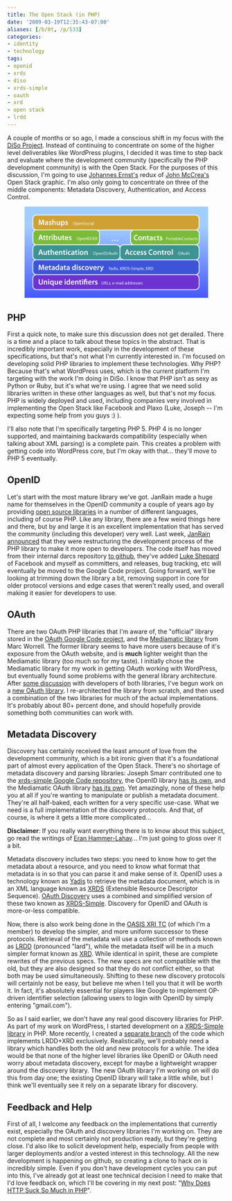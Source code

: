```yaml
---
title: The Open Stack (in PHP)
date: '2009-03-19T12:35:43-07:00'
aliases: [/b/8t, /p/533]
categories:
- identity
- technology
tags:
- openid
- xrds
- diso
- xrds-simple
- oauth
- xrd
- open stack
- lrdd
---
```

A couple of months or so ago, I made a conscious shift in my focus with the [DiSo Project][].  Instead of continuing to
concentrate on some of the higher level deliverables like WordPress plugins, I decided it was time to step back and
evaluate where the development community (specifically the PHP development community) is with the Open Stack.  For the
purposes of this discussion, I'm going to use [Johannes Ernst's][] redux of [John McCrea's][] Open Stack graphic.  I'm
also only going to concentrate on three of the middle components: Metadata Discovery, Authentication, and Access
Control.

<figure class="aligncenter">
  <img src="open-stack.png" alt="The Open Stack">
</figure>

[DiSo Project]: http://diso-project.org/
[Johannes Ernst's]: https://web.archive.org/web/20090319/http://netmesh.info/jernst/2008/11/05
[John McCrea's]: http://www.flickr.com/photos/56624456@N00/3020508770/

## PHP ##

First a quick note, to make sure this discussion does not get derailed.  There is a time and a place to talk about these
topics in the abstract.  That is incredibly important work, especially in the development of these specifications, but
that's not what I'm currently interested in.  I'm focused on developing solid PHP libraries to implement these
technologies.  Why PHP?  Because that's what WordPress uses, which is the current platform I'm targeting with the work
I'm doing in DiSo.  I know that PHP isn't as sexy as Python or Ruby, but it's what we're using.  I agree that we need
solid libraries written in these other languages as well, but that's not my focus.  PHP is widely deployed and used,
including companies very involved in implementing the Open Stack like Facebook and Plaxo (Luke, Joseph -- I'm expecting
some help from you guys :) ).

I'll also note that I'm specifically targeting PHP 5.  PHP 4 is no longer supported, and maintaining backwards
compatibility (especially when talking about XML parsing) is a complete pain.  This creates a problem with getting code
into WordPress core, but I'm okay with that... they'll move to PHP 5 eventually.


## OpenID ##

Let's start with the most mature library we've got.  JanRain made a huge name for themselves in the OpenID community a
couple of years ago by providing [open source libraries][] in a number of different languages, including of course PHP.
Like any library, there are a few weird things here and there, but by and large it is an excellent implementation that
has served the community (including this developer) very well.  Last week, [JanRain announced][] that they were
restructuring the development process of the PHP library to make it more open to developers.  The code itself has moved
from their internal darcs repository [to github][], they've added [Luke Shepard][] of Facebook and myself as committers,
and releases, bug tracking, etc will eventually be moved to the Google Code project.  Going forward, we'll be looking at
trimming down the library a bit, removing support in core for older protocol versions and edge cases that weren't really
used, and overall making it easier for developers to use.

[open source libraries]: http://openidenabled.com/
[JanRain announced]: http://openid.net/pipermail/code/2009-March/000000.html
[Luke Shepard]: http://www.sociallipstick.com/
[to github]: http://github.com/bce/php-openid/


## OAuth ##

There are two OAuth PHP libraries that I'm aware of, the "official" library stored in the [OAuth Google Code project][],
and the [Mediamatic library][] from Marc Worrell.  The former library seems to have more users because of it's exposure
from the OAuth website, and is **much** lighter weight than the Mediamatic library (too much so for my taste).  I
initially chose the Mediamatic library for my work in getting OAuth working with WordPress, but eventually found some
problems with the general library architecture.  After [some discussion][] with developers of both libraries, I've begun
work on a [new OAuth library][].  I re-architected the library from scratch, and then used a combination of the two
libraries for much of the actual implementations.  It's probably about 80+ percent done, and should hopefully provide
something both communities can work with.

[OAuth Google Code project]: http://code.google.com/p/oauth/source/browse/#svn/code/php
[Mediamatic library]: http://code.google.com/p/oauth-php/source/browse/#svn/trunk/library
[some discussion]: http://groups.google.com/group/oauth-php/browse_thread/thread/e78feefe1d568c87
[new OAuth library]: http://github.com/willnorris/oauth-php/


## Metadata Discovery ##

Discovery has certainly received the least amount of love from the development community, which is a bit ironic given
that it's a foundational part of almost every application of the Open Stack.  There's no shortage of metadata discovery
and parsing libraries: Joseph Smarr contributed one to the [xrds-simple Google Code repository][], the OpenID library
[has its own][openid-discovery], and the Mediamatic OAuth library [has its own][oauth-discovery].  Yet amazingly, none
of these help you at all if you're wanting to manipulate or publish a metadata document.  They're all half-baked, each
written for a very specific use-case.  What we need is a full implementation of the discovery protocols.  And that, of
course, is where it gets a little more complicated...

**Disclaimer**: If you really want everything there is to know about this subject, go read the writings of [Eran
Hammer-Lahav][]... I'm just going to gloss over it a bit.

Metadata discovery includes two steps: you need to know how to get the metadata about a resource, and you need to know
what format that metadata is in so that you can parse it and make sense of it.  OpenID uses a technology known as
[Yadis][] to retrieve the metadata document, which is in an XML language known as [XRDS][] (Extensible Resource
Descriptor Sequence).  [OAuth Discovery][] uses a combined and simplified version of these two known as [XRDS-Simple][].
Discovery for OpenID and OAuth is more-or-less compatible.

Now, there is also work being done in the [OASIS XRI TC][] (of which I'm a member) to develop the simpler, and more
uniform successor to these protocols.  Retrieval of the metadata will use a collection of methods known as [LRDD][]
(pronounced "lard"), while the metadata 	itself will be in a much simpler format known as [XRD][].  While identical in
spirit, these are complete rewrites of the previous specs.  The new specs are not compatible with the old, but they are
also designed so that they do not conflict either, so that both may be used simultaneously.  Shifting to these new
discovery protocols will certainly not be easy, but believe me when I tell you that it will be worth it.  In fact, it's
absolutely essential for players like Google to implement OP-driven identifier selection (allowing users to login with
OpenID by simply entering "gmail.com").

So as I said earlier, we don't have any real good discovery libraries for PHP.  As part of my work on WordPress, I
started development on a [XRDS-Simple library][] in PHP.  More recently, I created a [separate branch][] of the code
which implements LRDD+XRD exclusively.  Realistically, we'll probably need a library which handles both the old and new
protocols for a while.  The idea would be that none of the higher level libraries like OpenID or OAuth need worry about
metadata discovery, except for maybe a lightweight wrapper around the discovery library.  The new OAuth library I'm
working on will do this from day one; the existing OpenID library will take a little while, but I think we'll eventually
see it rely on a separate library for discovery.

[xrds-simple Google Code repository]: http://code.google.com/p/xrds-simple/source/browse/code/php/XrdsSimpleParser.php
[openid-discovery]: http://github.com/bce/php-openid/tree/master/Auth/Yadis
[oauth-discovery]: http://code.google.com/p/oauth-php/source/browse/trunk/library/discovery/xrds_parse.php
[Eran Hammer-Lahav]: https://web.archive.org/web/20090319/http://www.hueniverse.com/
[Yadis]: http://yadis.org/
[XRDS]: http://en.wikipedia.org/wiki/XRDS
[OAuth Discovery]: http://oauth.net/discovery/
[XRDS-Simple]: http://xrds-simple.net/
[OASIS XRI TC]: http://www.oasis-open.org/committees/xri/
[LRDD]: https://web.archive.org/web/20090319/http://www.hueniverse.com/hueniverse/2009/03/the-discovery-protocol-stack.html
[XRD]: https://web.archive.org/web/20090319/http://www.hueniverse.com/hueniverse/2009/03/xrd-document-structure.html
[XRDS-Simple library]: http://github.com/willnorris/php-xrd/tree/master
[separate branch]: http://github.com/willnorris/php-xrd/tree/XRD

## Feedback and Help ##

First of all, I welcome any feedback on the implementations that currently exist, especially the OAuth and discovery
libraries I'm working on.  They are not complete and most certainly not production ready, but they're getting close.
I'd also like to solicit development help, especially from people with larger deployments and/or a vested interest in
this technology.  All the new development is happening on github, so creating a clone to hack on is incredibly simple.
Even if you don't have development cycles you can put into this, I've already got at least one technical decision I need
to make that I'd love feedback on, which I'll be covering in my next post: "[Why Does HTTP Suck So Much in
PHP][http-php]".

[http-php]: /2009/03/http-client-library-for-php

